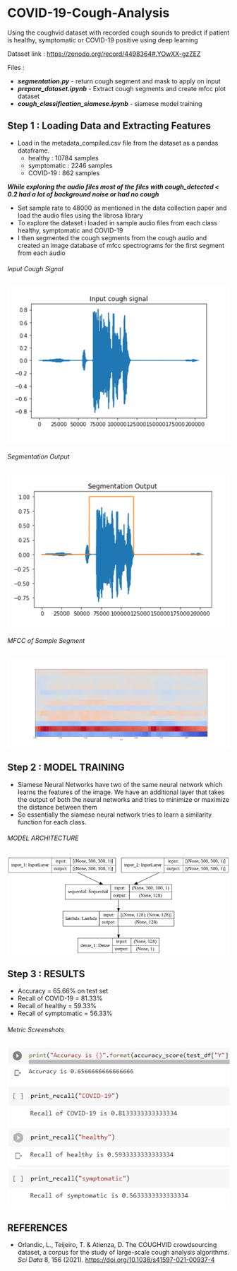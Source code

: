 # COVID-19-Cough-Analysis
Using the coughvid dataset with recorded cough sounds to predict if patient is healthy, symptomatic or COVID-19 positive using deep learning


Dataset link : https://zenodo.org/record/4498364#.YOwXX-gzZEZ

Files : 

* ***segmentation.py*** - return cough segment and mask to apply on input
* ***prepare_dataset.ipynb*** - Extract cough segments and create mfcc plot dataset
* ***cough_classification_siamese.ipynb*** - siamese model training

## Step 1 : Loading Data and Extracting Features

* Load in the metadata_compiled.csv file from the dataset as a pandas dataframe.
  * healthy : 10784 samples
  * symptomatic : 2246 samples
  * COVID-19 : 862 samples

***While exploring the audio files most of the files with cough_detected < 0.2 had a lot of background noise or had no cough***

* Set sample rate to 48000 as mentioned in the data collection paper and load the audio files using the librosa library
* To explore the dataset i loaded in sample audio files from each class healthy, symptomatic and COVID-19
* I then segmented the cough segments from the cough audio and created an image database of mfcc spectrograms for the first segment from each audio

###### Input Cough Signal
![input](input_siamese.PNG)
###### Segmentation Output
![segment](segment_input_siamese.PNG)
###### MFCC of Sample Segment
![mfcc sample](mfcc_sample.png)

## Step 2 : MODEL TRAINING

* Siamese Neural Networks have two of the same neural network which learns the features of the image. We have an additional layer that takes the output of both the neural networks and tries to minimize or maximize the distance between them
* So essentially the siamese neural network tries to learn a similarity function for each class.

###### MODEL ARCHITECTURE
![model architecture](siamese_model_plot.png)

## Step 3 : RESULTS

* Accuracy = 65.66% on test set
* Recall of COVID-19 = 81.33%
* Recall of healthy = 59.33%
* Recall of symptomatic = 56.33%

###### Metric Screenshots
![accuracy](accuracy_siamese.PNG)
![recall](recall_siamese.PNG)

## REFERENCES

* Orlandic, L., Teijeiro, T. & Atienza, D. The COUGHVID crowdsourcing dataset, a corpus for the study of large-scale cough analysis algorithms. *Sci Data* 8, 156 (2021). https://doi.org/10.1038/s41597-021-00937-4

